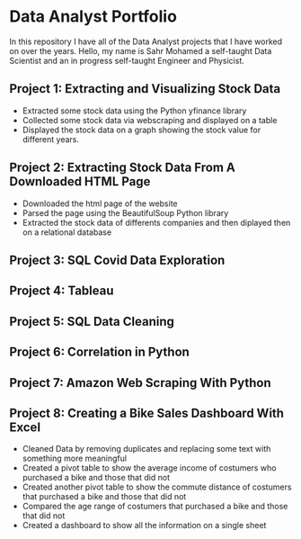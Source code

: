 # Data Analyst Portfolio

In this repository I have all of the Data Analyst projects that I have worked on over the years. Hello, my name is Sahr Mohamed a self-taught Data Scientist and an in progress self-taught Engineer and Physicist.

## Project 1: Extracting and Visualizing Stock Data

- Extracted some stock data using the Python yfinance library
- Collected some stock data via webscraping and displayed on a table
- Displayed the stock data on a graph showing the stock value for different years.

## Project 2: Extracting Stock Data From A Downloaded HTML Page

- Downloaded the html page of the website
- Parsed the page using the BeautifulSoup Python library
- Extracted the stock data of differents companies and then diplayed then on a relational database

## Project 3: SQL Covid Data Exploration

## Project 4: Tableau

## Project 5: SQL Data Cleaning

## Project 6: Correlation in Python

## Project 7: Amazon Web Scraping With Python

## Project 8: Creating a Bike Sales Dashboard With Excel

- Cleaned Data by removing duplicates and replacing some text with something more meaningful
-  Created a pivot table to show the average income of costumers who purchased a bike and those that did not
-  Created another pivot table to show the commute distance of costumers that purchased a bike and those that did not
-  Compared the age range of costumers that purchased a bike and those that did not
-  Created a dashboard to show all  the information on a single sheet